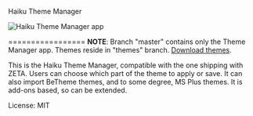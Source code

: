 Haiku Theme Manager

![Haiku Theme Manager app](https://github.com/ayushmunot/HaikuThemeManager/blob/master/haikuthememanager.png?raw=true "Haiku Theme Manager")

=================
**NOTE**: Branch "master" contains only the Theme Manager app. Themes reside in "themes" branch. [Download themes](https://github.com/HaikuArchives/HaikuThemeManager/archive/themes.zip).

This is the Haiku Theme Manager, compatible with the one shipping with ZETA.
Users can choose which part of the theme to apply or save.
It can also import BeTheme themes, and to some degree, MS Plus themes.
It is add-ons based, so can be extended.

License: MIT
